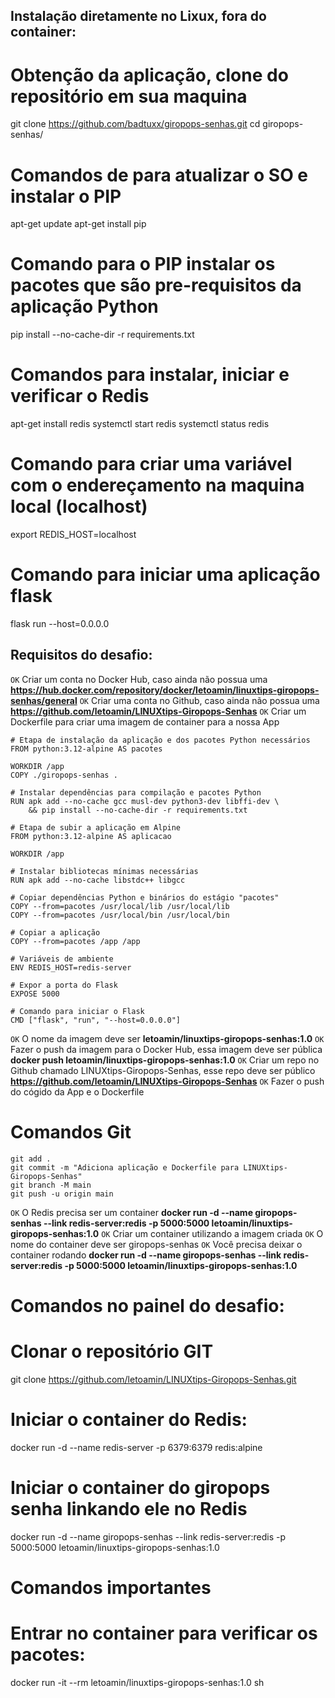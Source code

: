 ## Instalação diretamente no Lixux, fora do container:

# Obtenção da aplicação, clone do repositório em sua maquina
git clone https://github.com/badtuxx/giropops-senhas.git
cd giropops-senhas/

# Comandos de para atualizar o SO e instalar o PIP
apt-get update
apt-get install pip

# Comando para o PIP instalar os pacotes que são pre-requisitos da aplicação Python
pip install --no-cache-dir -r requirements.txt

# Comandos para instalar, iniciar e verificar o Redis
apt-get install redis
systemctl start redis
systemctl status redis

# Comando para criar uma variável com o endereçamento na maquina local (localhost)
export REDIS_HOST=localhost

# Comando para iniciar uma aplicação flask
flask run --host=0.0.0.0

## Requisitos do desafio:

`OK` Criar um conta no Docker Hub, caso ainda não possua uma
**https://hub.docker.com/repository/docker/letoamin/linuxtips-giropops-senhas/general**
`OK` Criar uma conta no Github, caso ainda não possua uma
**https://github.com/letoamin/LINUXtips-Giropops-Senhas**
`OK` Criar um Dockerfile para criar uma imagem de container para a nossa App
```
# Etapa de instalação da aplicação e dos pacotes Python necessários
FROM python:3.12-alpine AS pacotes

WORKDIR /app
COPY ./giropops-senhas .  

# Instalar dependências para compilação e pacotes Python
RUN apk add --no-cache gcc musl-dev python3-dev libffi-dev \
    && pip install --no-cache-dir -r requirements.txt

# Etapa de subir a aplicação em Alpine
FROM python:3.12-alpine AS aplicacao

WORKDIR /app

# Instalar bibliotecas mínimas necessárias
RUN apk add --no-cache libstdc++ libgcc

# Copiar dependências Python e binários do estágio "pacotes"
COPY --from=pacotes /usr/local/lib /usr/local/lib
COPY --from=pacotes /usr/local/bin /usr/local/bin

# Copiar a aplicação
COPY --from=pacotes /app /app

# Variáveis de ambiente
ENV REDIS_HOST=redis-server

# Expor a porta do Flask
EXPOSE 5000

# Comando para iniciar o Flask
CMD ["flask", "run", "--host=0.0.0.0"]
```
`OK` O nome da imagem deve ser 
**letoamin/linuxtips-giropops-senhas:1.0**
`OK` Fazer o push da imagem para o Docker Hub, essa imagem deve ser pública 
**docker push letoamin/linuxtips-giropops-senhas:1.0**
`OK` Criar um repo no Github chamado LINUXtips-Giropops-Senhas, esse repo deve ser público
**https://github.com/letoamin/LINUXtips-Giropops-Senhas**
`OK` Fazer o push do cógido da App e o Dockerfile
# Comandos Git
```git init
git add .
git commit -m "Adiciona aplicação e Dockerfile para LINUXtips-Giropops-Senhas"
git branch -M main
git push -u origin main
```
`OK` O Redis precisa ser um container
**docker run -d --name giropops-senhas --link redis-server:redis -p 5000:5000 letoamin/linuxtips-giropops-senhas:1.0**
`OK` Criar um container utilizando a imagem criada `OK` O nome do container deve ser giropops-senhas `OK` Você precisa deixar o container rodando
**docker run -d --name giropops-senhas --link redis-server:redis -p 5000:5000 letoamin/linuxtips-giropops-senhas:1.0**

# Comandos no painel do desafio:

# Clonar o repositório GIT
git clone https://github.com/letoamin/LINUXtips-Giropops-Senhas.git
# Iniciar o container do Redis:
docker run -d --name redis-server -p 6379:6379 redis:alpine
# Iniciar o container do giropops senha linkando ele no Redis
docker run -d --name giropops-senhas --link redis-server:redis -p 5000:5000 letoamin/linuxtips-giropops-senhas:1.0

# Comandos importantes
# Entrar no container para verificar os pacotes:
docker run -it --rm letoamin/linuxtips-giropops-senhas:1.0 sh